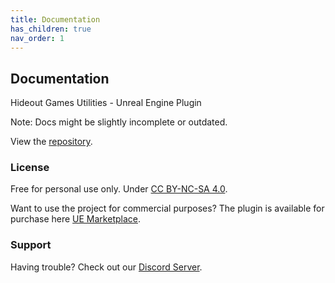 ```yaml
---
title: Documentation
has_children: true
nav_order: 1
---
```


## Documentation

Hideout Games Utilities - Unreal Engine Plugin

Note: Docs might be slightly incomplete or outdated.

View the [repository](https://github.com/PrestigeBR/HGUtilities).

### License

Free for personal use only. Under [CC BY-NC-SA 4.0](https://github.com/PrestigeBR/HGUtilities/LICENSE.md).

Want to use the project for commercial purposes?
The plugin is available for purchase here [UE Marketplace](https://github.com/PrestigeBR/HGUtilities/LICENSE.md).

### Support

Having trouble? Check out our [Discord Server](http://hideout.no).
